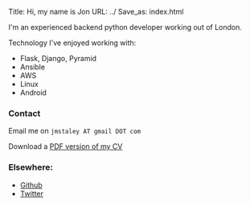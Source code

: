 Title: Hi, my name is Jon
URL: ../
Save_as: index.html

I'm an experienced backend python developer working out of London.

Technology I've enjoyed working with:

  * Flask, Django, Pyramid
  * Ansible
  * AWS
  * Linux
  * Android

### Contact

Email me on ```jmstaley AT gmail DOT com```

Download a [PDF version of my CV]({filename}/docs/jonstaley.pdf)

### Elsewhere:

 * [Github](https://github.com/jmstaley)
 * [Twitter](https://twitter.com/SpandexBob)
